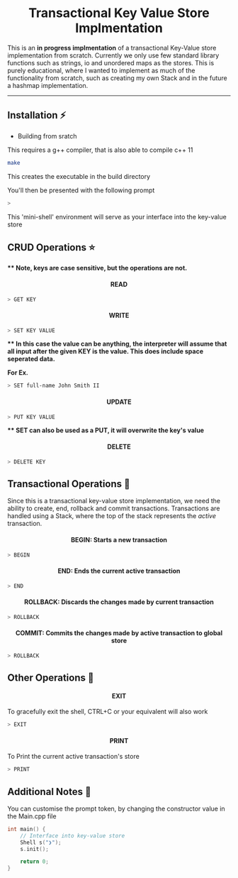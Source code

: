 <!-- Heading -->
<div align="center">
    <h1>Transactional Key Value Store Implmentation</h1>
</div>

<p>
This is an <strong>in progress implmentation</strong> of a transactional Key-Value store implementation from scratch. Currently we only use few standard library functions such as strings, io and unordered maps as the stores. This is purely educational, where I wanted to implement as much of the functionality from scratch, such as creating my own Stack and in the future a hashmap implementation.
</p>

---
## Installation ⚡️

* Building from sratch

This requires a g++ compiler, that is also able to compile c++ 11
```bash
make
```
<p>
This creates the executable in the build directory
</p>

You'll then be presented with the following prompt
```bash
> 
```

This 'mini-shell' environment will serve as your interface into the key-value store

## CRUD Operations ⭐️
<strong>** Note, keys are case sensitive, but the operations are not.</strong>

<h4 align="center">READ</h4>

```bash
> GET KEY
```
<h4 align="center">WRITE</h4>

```bash
> SET KEY VALUE
```

<strong>** In this case the value can be anything, the interpreter will assume that all input after the given KEY is the value. This does include space seperated data.</strong>

<strong>For Ex.</strong>

```bash
> SET full-name John Smith II
```

<h4 align="center">UPDATE</h4>

```bash
> PUT KEY VALUE
```

<strong>** SET can also be used as a PUT, it will overwrite the key's value</strong>

<h4 align="center">DELETE</h4>

```bash
> DELETE KEY
```

## Transactional Operations 🚦 
Since this is a transactional key-value store implementation, we need the ability to create, end, rollback and commit transactions. Transactions are handled using a Stack, where the 
top of the stack represents the <i>active</i> transaction.

<h4 align="center">BEGIN: Starts a new transaction</h4>

```bash
> BEGIN
```

<h4 align="center">END: Ends the current active transaction</h4>

```bash
> END
```
<h4 align="center">ROLLBACK: Discards the changes made by current transaction</h4>

```bash
> ROLLBACK
```

<h4 align="center">COMMIT: Commits the changes made by active transaction to global store</h4>

```bash
> ROLLBACK
```

## Other Operations 🧪

<h4 align="center">EXIT</h4>
To gracefully exit the shell, CTRL+C or your equivalent will also work

```bash
> EXIT
```

<h4 align="center">PRINT</h4>
To Print the current active transaction's store

```bash
> PRINT
```

## Additional Notes 🎉
You can customise the prompt token, by changing the constructor value in the Main.cpp file

```c++
int main() {
	// Interface into key-value store
	Shell s("❯");
	s.init();

	return 0;
}
```
